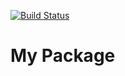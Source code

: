 [![Build Status](https://travis-ci.org/CurtLH/my_pkg.svg?branch=master)](https://travis-ci.org/CurtLH/my_pkg)

# My Package
